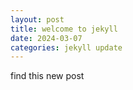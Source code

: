 ```yaml
---
layout: post
title: welcome to jekyll
date: 2024-03-07
categories: jekyll update
---
```


find this new post